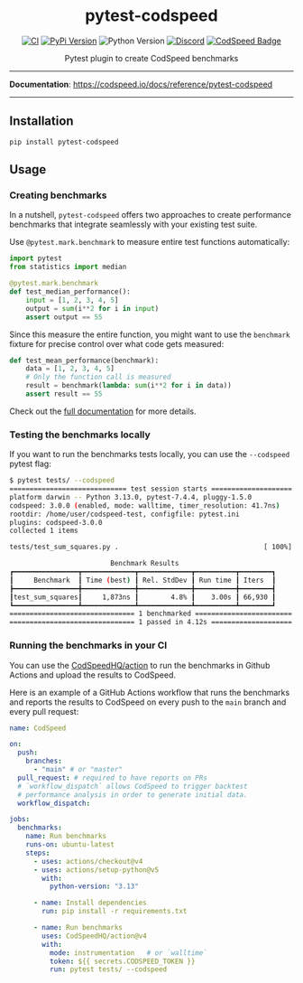 <div align="center">
<h1>pytest-codspeed</h1>

[![CI](https://github.com/CodSpeedHQ/pytest-codspeed/actions/workflows/ci.yml/badge.svg)](https://github.com/CodSpeedHQ/pytest-codspeed/actions/workflows/ci.yml)
[![PyPi Version](https://img.shields.io/pypi/v/pytest-codspeed?color=%2334D058&label=pypi)](https://pypi.org/project/pytest-codspeed)
![Python Version](https://img.shields.io/badge/python-3.9%20|%203.10%20|%203.11%20|%203.12%20|%203.13-informational.svg)
[![Discord](https://img.shields.io/badge/chat%20on-discord-7289da.svg)](https://discord.com/invite/MxpaCfKSqF)
[![CodSpeed Badge](https://img.shields.io/endpoint?url=https://codspeed.io/badge.json)](https://codspeed.io/CodSpeedHQ/pytest-codspeed)

Pytest plugin to create CodSpeed benchmarks

</div>

---

**Documentation**: https://codspeed.io/docs/reference/pytest-codspeed

---

## Installation

```shell
pip install pytest-codspeed
```

## Usage

### Creating benchmarks

In a nutshell, `pytest-codspeed` offers two approaches to create performance benchmarks that integrate seamlessly with your existing test suite.

Use `@pytest.mark.benchmark` to measure entire test functions automatically:

```python
import pytest
from statistics import median

@pytest.mark.benchmark
def test_median_performance():
    input = [1, 2, 3, 4, 5]
    output = sum(i**2 for i in input)
    assert output == 55
```

Since this measure the entire function, you might want to use the `benchmark` fixture for precise control over what code gets measured:

```python
def test_mean_performance(benchmark):
    data = [1, 2, 3, 4, 5]
    # Only the function call is measured
    result = benchmark(lambda: sum(i**2 for i in data))
    assert result == 55
```

Check out the [full documentation](https://codspeed.io/docs/reference/pytest-codspeed) for more details.

### Testing the benchmarks locally

If you want to run the benchmarks tests locally, you can use the `--codspeed` pytest flag:

```sh
$ pytest tests/ --codspeed
============================= test session starts ====================
platform darwin -- Python 3.13.0, pytest-7.4.4, pluggy-1.5.0
codspeed: 3.0.0 (enabled, mode: walltime, timer_resolution: 41.7ns)
rootdir: /home/user/codspeed-test, configfile: pytest.ini
plugins: codspeed-3.0.0
collected 1 items

tests/test_sum_squares.py .                                    [ 100%]

                         Benchmark Results
┏━━━━━━━━━━━━━━━━┳━━━━━━━━━━━━━┳━━━━━━━━━━━━━┳━━━━━━━━━━┳━━━━━━━━┓
┃     Benchmark  ┃ Time (best) ┃ Rel. StdDev ┃ Run time ┃ Iters  ┃
┣━━━━━━━━━━━━━━━━╋━━━━━━━━━━━━━╋━━━━━━━━━━━━━╋━━━━━━━━━━╋━━━━━━━━┫
┃test_sum_squares┃     1,873ns ┃        4.8% ┃    3.00s ┃ 66,930 ┃
┗━━━━━━━━━━━━━━━━┻━━━━━━━━━━━━━┻━━━━━━━━━━━━━┻━━━━━━━━━━┻━━━━━━━━┛
=============================== 1 benchmarked ========================
=============================== 1 passed in 4.12s ====================
```

### Running the benchmarks in your CI

You can use the [CodSpeedHQ/action](https://github.com/CodSpeedHQ/action) to run the benchmarks in Github Actions and upload the results to CodSpeed.

Here is an example of a GitHub Actions workflow that runs the benchmarks and reports the results to CodSpeed on every push to the `main` branch and every pull request:

```yaml
name: CodSpeed

on:
  push:
    branches:
      - "main" # or "master"
  pull_request: # required to have reports on PRs
  # `workflow_dispatch` allows CodSpeed to trigger backtest
  # performance analysis in order to generate initial data.
  workflow_dispatch:

jobs:
  benchmarks:
    name: Run benchmarks
    runs-on: ubuntu-latest
    steps:
      - uses: actions/checkout@v4
      - uses: actions/setup-python@v5
        with:
          python-version: "3.13"

      - name: Install dependencies
        run: pip install -r requirements.txt

      - name: Run benchmarks
        uses: CodSpeedHQ/action@v4
        with:
          mode: instrumentation   # or `walltime`
          token: ${{ secrets.CODSPEED_TOKEN }}
          run: pytest tests/ --codspeed
```

